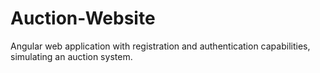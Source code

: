 # Auction-Website
Angular web application with registration and authentication capabilities, simulating an auction system.

